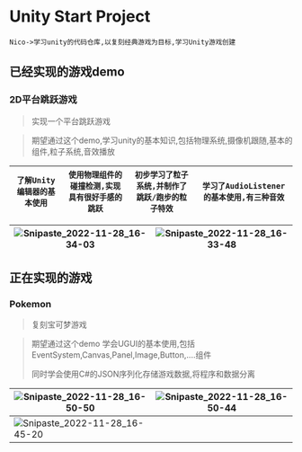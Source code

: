 ﻿# Unity Start Project

`Nico->学习unity的代码仓库,以复刻经典游戏为目标,学习Unity游戏创建`

## 已经实现的游戏demo

### 2D平台跳跃游戏

>实现一个平台跳跃游戏

> 期望通过这个demo,学习unity的基本知识,包括物理系统,摄像机跟随,基本的组件,粒子系统,音效播放

| `了解Unity编辑器的基本使用` | `使用物理组件的碰撞检测,实现具有很好手感的跳跃` | `初步学习了粒子系统,并制作了跳跃/跑步的粒子特效` | `学习了AudioListener的基本使用,有三种音效` |
| --------------------------- | ----------------------------------------------- | ------------------------------------------------ | ------------------------------------------ |

| ![Snipaste_2022-11-28_16-34-03](LearningUinty\markdown_images\Snipaste_2022-11-28_16-34-03.png) | ![Snipaste_2022-11-28_16-33-48](LearningUinty\markdown_images\Snipaste_2022-11-28_16-33-48.png) |
| ------------------------------------------------------------ | ------------------------------------------------------------ |

## 正在实现的游戏

### Pokemon

>复刻宝可梦游戏

>期望通过这个demo 学会UGUI的基本使用,包括EventSystem,Canvas,Panel,Image,Button,....组件
>
>同时学会使用C#的JSON序列化存储游戏数据,将程序和数据分离

| ![Snipaste_2022-11-28_16-50-50](LearningUinty\markdown_images\Snipaste_2022-11-28_16-50-50.png) | ![Snipaste_2022-11-28_16-50-44](LearningUinty\markdown_images\Snipaste_2022-11-28_16-50-44.png) |
| ------------------------------------------------------------ | ------------------------------------------------------------ |
| ![Snipaste_2022-11-28_16-45-20](LearningUinty\markdown_images\Snipaste_2022-11-28_16-45-20.png) |                                                              |

